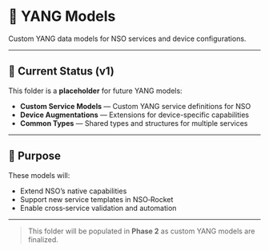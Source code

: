 # 📐 YANG Models

Custom YANG data models for NSO services and device configurations.

---

## 📂 Current Status (v1)
This folder is a **placeholder** for future YANG models:
- **Custom Service Models** — Custom YANG service definitions for NSO
- **Device Augmentations** — Extensions for device-specific capabilities
- **Common Types** — Shared types and structures for multiple services

---

## 📌 Purpose
These models will:
- Extend NSO’s native capabilities
- Support new service templates in NSO‑Rocket
- Enable cross‑service validation and automation

---

> This folder will be populated in **Phase 2** as custom YANG models are finalized.